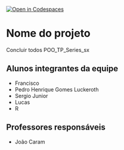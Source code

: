 [![Open in Codespaces](https://classroom.github.com/assets/launch-codespace-f4981d0f882b2a3f0472912d15f9806d57e124e0fc890972558857b51b24a6f9.svg)](https://classroom.github.com/open-in-codespaces?assignment_repo_id=10708952)
# Nome do projeto
Concluir todos POO_TP_Series_sx

## Alunos integrantes da equipe

* Francisco
* Pedro Henrique Gomes Luckeroth
* Sergio Junior
* Lucas
* R

## Professores responsáveis

* João Caram

